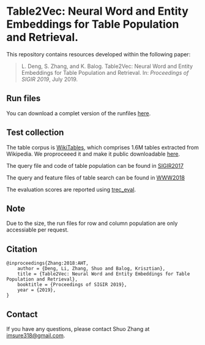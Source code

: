 # Table2Vec: Neural Word and Entity Embeddings for Table Population and Retrieval.

This repository contains resources developed within the following paper:

> L. Deng, S. Zhang, and K. Balog. Table2Vec: Neural Word and Entity Embeddings for Table Population and Retrieval. In: *Proceedings of SIGIR 2019*, July 2019.

## Run files

You can download a complet version of the runfiles [here](https://gustav1.ux.uis.no/downloads/sigir2019-table2vec/runfiles.zip).


## Test collection

The table corpus is [WikiTables](http://websail-fe.cs.northwestern.edu/TabEL/), which comprises 1.6M tables extracted from Wikipedia. We proproceeed it and make it public downloadable [here](http://iai.group/downloads/smart_table/WP_tables.zip).

The query file and code of table population can be found in [SIGIR2017](https://github.com/iai-group/sigir2017-table)

The query and feature files of table search can be found in [WWW2018](https://github.com/iai-group/www2018-table)
 


The evaluation scores are reported using [trec_eval](https://github.com/usnistgov/trec_eval).

## Note
Due to the size, the run files for row and column population are only accessiable per request.

## Citation
```
@inproceedings{Zhang:2018:AHT,
    author = {Deng, Li, Zhang, Shuo and Balog, Krisztian},
    title = {Table2Vec: Neural Word and Entity Embeddings for Table Population and Retrieval},
    booktitle = {Proceedings of SIGIR 2019},
    year = {2019},
}
```

## Contact
If you have any questions, please contact Shuo Zhang at imsure318@gmail.com.
